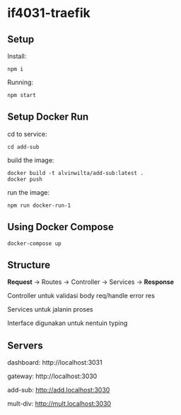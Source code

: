 # if4031-traefik

## Setup

Install:

```
npm i
```

Running:

```
npm start
```

## Setup Docker Run

cd to service:

```
cd add-sub
```

build the image:

```
docker build -t alvinwilta/add-sub:latest .
docker push
```

run the image:

```
npm run docker-run-1
```

## Using Docker Compose

```
docker-compose up
```

## Structure

**Request** &rarr; Routes &rarr; Controller &rarr; Services &rarr; **Response**

Controller untuk validasi body req/handle error res

Services untuk jalanin proses

Interface digunakan untuk nentuin typing

## Servers

dashboard: http://localhost:3031

gateway: http://localhost:3030

add-sub: http://add.localhost:3030

mult-div: http://mult.localhost:3030
